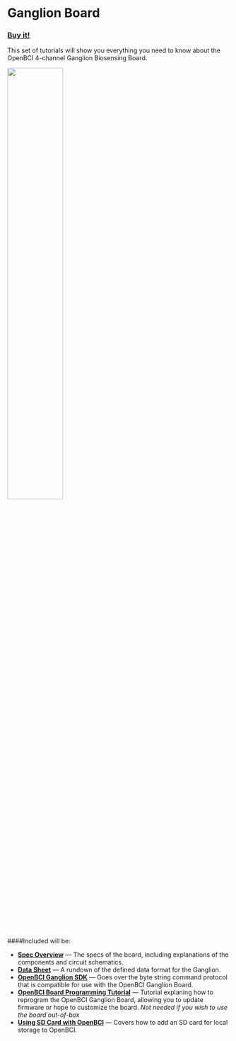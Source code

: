# Ganglion Board

### [Buy it!](https://shop.openbci.com/collections/frontpage/products/pre-order-ganglion-board?variant=13461804483)

This set of tutorials will show you everything you need to know about the OpenBCI 4-channel Ganglion Biosensing Board. 

<img src="https://i.ibb.co/x5PpvCc/Screen-Shot-2019-07-23-at-1-30-32-PM.png" border="0" width="50%"></a><br/>


####Included will be:

* [**Spec Overview**](http://google.com) — The specs of the board, including explanations of the components and circuit schematics.
* [**Data Sheet**](http://google.com) — A rundown of the defined data format for the Ganglion.
* [**OpenBCI Ganglion SDK**](http://google.com) — Goes over the byte string command protocol that is compatible for use with the OpenBCI Ganglion Board.
* [**OpenBCI Board Programming Tutorial**](http://google.com) — Tutorial explaning how to reprogram the OpenBCI Ganglion Board, allowing you to update firmware or hope to customize the board. *Not needed if you wish to use the board out-of-box*
* [**Using SD Card with OpenBCI**](http://google.com) — Covers how to add an SD card for local storage to OpenBCI.
